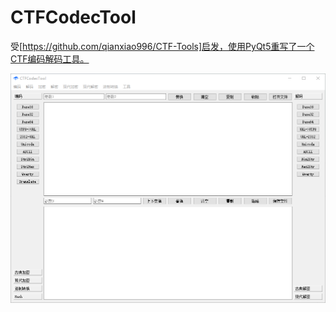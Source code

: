 # CTFCodecTool
受[https://github.com/qianxiao996/CTF-Tools]启发，使用PyQt5重写了一个CTF编码解码工具。

![1](https://github.com/zyt717/CTFCodecTool/blob/master/ui.png)

